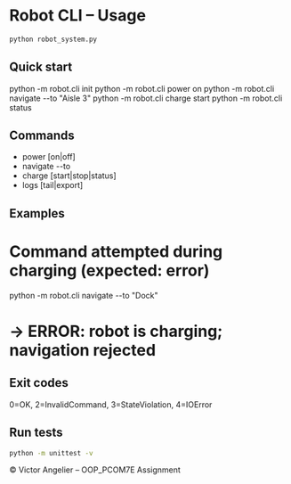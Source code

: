 # Robot CLI – Usage

```bash
python robot_system.py
```

## Quick start
python -m robot.cli init
python -m robot.cli power on
python -m robot.cli navigate --to "Aisle 3"
python -m robot.cli charge start
python -m robot.cli status

## Commands
- power [on|off]
- navigate --to <location>
- charge [start|stop|status]
- logs [tail|export]

## Examples
# Command attempted during charging (expected: error)
python -m robot.cli navigate --to "Dock"
# -> ERROR: robot is charging; navigation rejected

## Exit codes
0=OK, 2=InvalidCommand, 3=StateViolation, 4=IOError

## Run tests
```bash
python -m unittest -v
```

© Victor Angelier – OOP_PCOM7E Assignment